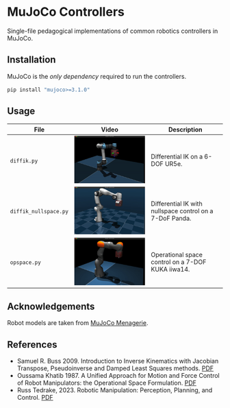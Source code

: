 # MuJoCo Controllers

Single-file pedagogical implementations of common robotics controllers in MuJoCo.

## Installation

MuJoCo is the *only dependency* required to run the controllers.

```bash
pip install "mujoco>=3.1.0"
```

## Usage

| File | Video | Description |
|------|-------|-------------|
|`diffik.py`|![image info](./images/ur5e.gif)|Differential IK on a 6-DOF UR5e.|
|`diffik_nullspace.py`|![image info](./images/panda.gif)|Differential IK with nullspace control on a 7-DoF Panda.|
|`opspace.py`|![image info](./images/iiwa.gif)|Operational space control on a 7-DOF KUKA iiwa14.|

## Acknowledgements

Robot models are taken from [MuJoCo Menagerie](https://github.com/google-deepmind/mujoco_menagerie).

## References

- Samuel R. Buss 2009. Introduction to Inverse Kinematics with Jacobian Transpose, Pseudoinverse and Damped Least Squares methods. [PDF](https://www.cs.cmu.edu/~15464-s13/lectures/lecture6/iksurvey.pdf)
- Oussama Khatib 1987. A Unified Approach for Motion and Force Control of Robot Manipulators: the Operational Space Formulation. [PDF](https://khatib.stanford.edu/publications/pdfs/Khatib_1987_RA.pdf)
- Russ Tedrake, 2023. Robotic Manipulation: Perception, Planning, and Control. [PDF](http://manipulation.mit.edu)
